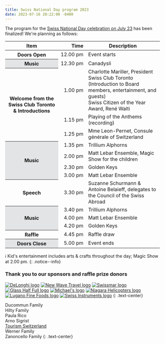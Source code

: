 ```yaml
---
title: Swiss National Day program 2023
date: 2023-07-16 20:22:00 -0400
---
```


The program for the [Swiss National Day celebration on July 23](<{% link _events/2023-07-23-national-day.md %}>) has been
finalized! We're planning as follows:

<table>
  <thead>
    <tr>
      <th>Item</th>
      <th style="text-align: right">Time</th>
      <th>Description</th>
    </tr>
  </thead>
  <tbody>
    <tr>
      <th>Doors Open</th>
      <td style="text-align: right">12.00&nbsp;pm</td>
      <td>Event starts</td>
    </tr>
    <tr>
      <th style="background: #e2e4e5">Music</th>
      <td style="text-align: right">12.30&nbsp;pm</td>
      <td>Canadysli</td>
    </tr>
    <tr>
      <th rowspan="3">Welcome from the Swiss Club Toronto &amp; Introductions</th>
      <td style="text-align: right">1.00&nbsp;pm</td>
      <td>Charlotte Mariller, President Swiss Club Toronto (Introduction to
          Board members, entertainment, and guests)<br>Swiss Citizen of the Year
          Award, René Walti</td>
    </tr>
    <tr>
      <td style="text-align: right">1.15&nbsp;pm</td>
      <td>Playing of the Anthems (recording)</td>
    </tr>
    <tr>
      <td style="text-align: right">1.25&nbsp;pm</td>
      <td>Mme Leon-Pernet, Consule générale of Switzerland</td>
    </tr>
    <tr>
      <th rowspan="4" style="background: #e2e4e5">Music</th>
      <td style="text-align: right">1.35&nbsp;pm</td>
      <td>Trillium Alphorns</td>
    </tr>
    <tr>
      <td style="text-align: right">2.00&nbsp;pm</td>
      <td>Matt Lebar Ensemble, Magic Show for the children</td>
    </tr>
    <tr>
      <td style="text-align: right">2.30&nbsp;pm</td>
      <td>Golden Keys</td>
    </tr>
    <tr>
      <td style="text-align: right">3.00&nbsp;pm</td>
      <td>Matt Lebar Ensemble</td>
    </tr>
    <tr>
      <th>Speech</th>
      <td style="text-align: right">3.30&nbsp;pm</td>
      <td>Suzanne Schurmann &amp; Antoine Belaieff, delegates to the Council of
          the Swiss Abroad</td>
    </tr>
    <tr>
      <th rowspan="3" style="background: #e2e4e5">Music</th>
      <td style="text-align: right">3.40&nbsp;pm</td>
      <td>Trillium Alphorns</td>
    </tr>
    <tr>
      <td style="text-align: right">4.00&nbsp;pm</td>
      <td>Matt Lebar Ensemble</td>
    </tr>
    <tr>
      <td style="text-align: right">4.20&nbsp;pm</td>
      <td>Golden Keys</td>
    </tr>
    <tr>
      <th>Raffle</th>
      <td style="text-align: right">4.45&nbsp;pm</td>
      <td>Raffle draw</td>
    </tr>
    <tr>
      <th style="background: #e2e4e5">Doors Close</th>
      <td style="text-align: right">5.00&nbsp;pm</td>
      <td>Event ends</td>
    </tr>
  </tbody>
</table>

:information_source: Kid's entertainment includes arts & crafts throughout the
day; Magic Show at 2.00 pm.
{: .notice--info}

### Thank you to our sponsors and raffle prize donors

[![DeLonghi logo](<{% link assets/images/2023-07-16-snd-delonghi.webp %}>)](https://www.delonghi.com/en-ca)
[![New Wave Travel logo](<{% link assets/images/2023-07-16-snd-newwave.webp %}>)](https://www.newwavetravel.net/en)
[![Swissmar logo](<{% link assets/images/2023-07-16-snd-swissmar.webp %}>)](https://www.swissmar.com/)
[![Glass Half Full logo](<{% link assets/images/2023-07-16-snd-glass.webp %}>)](https://glasshalffull.ca/)
[![Michael's logo](<{% link assets/images/2023-07-16-snd-michaels.webp %}>)](https://www.michaelsbackdoor.com/)
[![Niagara Helicopters logo](<{% link assets/images/2023-07-16-snd-niagaraheli.webp %}>)](https://www.niagarahelicopters.com/)
[![Lugano Fine Foods logo](<{% link assets/images/2023-07-16-snd-lugano.webp %}>)](https://luganofinefoods.ca/)
[![Swiss Instruments logo](<{% link assets/images/2023-07-16-snd-swisso.webp %}>)](https://swissinstruments.com/)
{: .text-center}

Ducommun Family\
Hilty Family\
Paula Rico\
Arno Sigrist\
[Tourism Switzerland](https://www.myswitzerland.com/en-ca/)\
Werner Family\
Zanoncello Family
{: .text-center}
